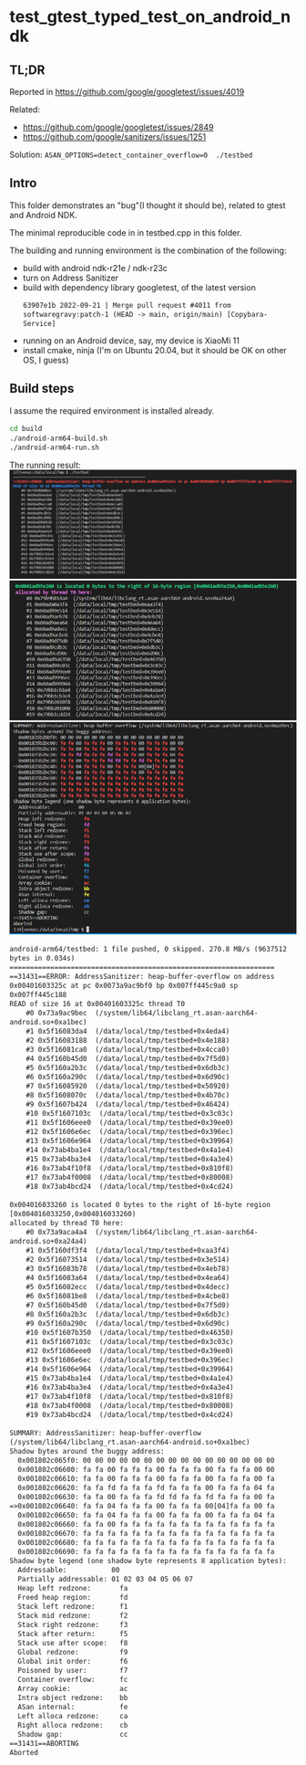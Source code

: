 # test_gtest_typed_test_on_android_ndk

## TL;DR
Reported in https://github.com/google/googletest/issues/4019

Related: 
  - https://github.com/google/googletest/issues/2849
  - https://github.com/google/sanitizers/issues/1251

Solution: 
   `ASAN_OPTIONS=detect_container_overflow=0  ./testbed`

## Intro
This folder demonstrates an "bug"(I thought it should be), related to gtest and Android NDK.

The minimal reproducible code in in testbed.cpp in this folder.

The building and running environment is the combination of the following:
- build with android ndk-r21e / ndk-r23c
- turn on Address Sanitizer
- build with dependency library googletest, of the latest version
    ```
    63907e1b 2022-09-21 | Merge pull request #4011 from softwaregravy:patch-1 (HEAD -> main, origin/main) [Copybara-Service]
    ```
- running on an Android device, say, my device is XiaoMi 11
- install cmake, ninja (I'm on Ubuntu 20.04, but it should be OK on other OS, I guess)

## Build steps
I assume the required environment is installed already.

```bash
cd build
./android-arm64-build.sh
./android-arm64-run.sh
```

The running result:
![](cs1.png)
![](cs2.png)
![](cs3.png)

```
android-arm64/testbed: 1 file pushed, 0 skipped. 270.8 MB/s (9637512 bytes in 0.034s)
=================================================================
==31431==ERROR: AddressSanitizer: heap-buffer-overflow on address 0x00401603325c at pc 0x0073a9ac9bf0 bp 0x007ff445c9a0 sp 0x007ff445c188
READ of size 16 at 0x00401603325c thread T0
    #0 0x73a9ac9bec  (/system/lib64/libclang_rt.asan-aarch64-android.so+0xa1bec)
    #1 0x5f16083da4  (/data/local/tmp/testbed+0x4eda4)
    #2 0x5f16083188  (/data/local/tmp/testbed+0x4e188)
    #3 0x5f16081ca0  (/data/local/tmp/testbed+0x4cca0)
    #4 0x5f160b45d0  (/data/local/tmp/testbed+0x7f5d0)
    #5 0x5f160a2b3c  (/data/local/tmp/testbed+0x6db3c)
    #6 0x5f160a290c  (/data/local/tmp/testbed+0x6d90c)
    #7 0x5f16085920  (/data/local/tmp/testbed+0x50920)
    #8 0x5f1608070c  (/data/local/tmp/testbed+0x4b70c)
    #9 0x5f1607b424  (/data/local/tmp/testbed+0x46424)
    #10 0x5f1607103c  (/data/local/tmp/testbed+0x3c03c)
    #11 0x5f1606eee0  (/data/local/tmp/testbed+0x39ee0)
    #12 0x5f1606e6ec  (/data/local/tmp/testbed+0x396ec)
    #13 0x5f1606e964  (/data/local/tmp/testbed+0x39964)
    #14 0x73ab4ba1e4  (/data/local/tmp/testbed+0x4a1e4)
    #15 0x73ab4ba3e4  (/data/local/tmp/testbed+0x4a3e4)
    #16 0x73ab4f10f8  (/data/local/tmp/testbed+0x810f8)
    #17 0x73ab4f0008  (/data/local/tmp/testbed+0x80008)
    #18 0x73ab4bcd24  (/data/local/tmp/testbed+0x4cd24)

0x004016033260 is located 0 bytes to the right of 16-byte region [0x004016033250,0x004016033260)
allocated by thread T0 here:
    #0 0x73a9aca4a4  (/system/lib64/libclang_rt.asan-aarch64-android.so+0xa24a4)
    #1 0x5f160df3f4  (/data/local/tmp/testbed+0xaa3f4)
    #2 0x5f16073514  (/data/local/tmp/testbed+0x3e514)
    #3 0x5f16083b78  (/data/local/tmp/testbed+0x4eb78)
    #4 0x5f16083a64  (/data/local/tmp/testbed+0x4ea64)
    #5 0x5f16082ecc  (/data/local/tmp/testbed+0x4decc)
    #6 0x5f16081be8  (/data/local/tmp/testbed+0x4cbe8)
    #7 0x5f160b45d0  (/data/local/tmp/testbed+0x7f5d0)
    #8 0x5f160a2b3c  (/data/local/tmp/testbed+0x6db3c)
    #9 0x5f160a290c  (/data/local/tmp/testbed+0x6d90c)
    #10 0x5f1607b350  (/data/local/tmp/testbed+0x46350)
    #11 0x5f1607103c  (/data/local/tmp/testbed+0x3c03c)
    #12 0x5f1606eee0  (/data/local/tmp/testbed+0x39ee0)
    #13 0x5f1606e6ec  (/data/local/tmp/testbed+0x396ec)
    #14 0x5f1606e964  (/data/local/tmp/testbed+0x39964)
    #15 0x73ab4ba1e4  (/data/local/tmp/testbed+0x4a1e4)
    #16 0x73ab4ba3e4  (/data/local/tmp/testbed+0x4a3e4)
    #17 0x73ab4f10f8  (/data/local/tmp/testbed+0x810f8)
    #18 0x73ab4f0008  (/data/local/tmp/testbed+0x80008)
    #19 0x73ab4bcd24  (/data/local/tmp/testbed+0x4cd24)

SUMMARY: AddressSanitizer: heap-buffer-overflow (/system/lib64/libclang_rt.asan-aarch64-android.so+0xa1bec) 
Shadow bytes around the buggy address:
  0x001802c065f0: 00 00 00 00 00 00 00 00 00 00 00 00 00 00 00 00
  0x001802c06600: fa fa 00 fa fa fa 00 fa fa fa 00 fa fa fa 00 00
  0x001802c06610: fa fa 00 fa fa fa 00 fa fa fa 00 fa fa fa 00 fa
  0x001802c06620: fa fa fd fa fa fa fd fa fa fa 00 fa fa fa 04 fa
  0x001802c06630: fa fa 00 fa fa fa fd fd fa fa fd fa fa fa 00 fa
=>0x001802c06640: fa fa 04 fa fa fa 00 fa fa fa 00[04]fa fa 00 fa
  0x001802c06650: fa fa 04 fa fa fa 00 fa fa fa 00 fa fa fa 04 fa
  0x001802c06660: fa fa 00 fa fa fa fa fa fa fa fa fa fa fa fa fa
  0x001802c06670: fa fa fa fa fa fa fa fa fa fa fa fa fa fa fa fa
  0x001802c06680: fa fa fa fa fa fa fa fa fa fa fa fa fa fa fa fa
  0x001802c06690: fa fa fa fa fa fa fa fa fa fa fa fa fa fa fa fa
Shadow byte legend (one shadow byte represents 8 application bytes):
  Addressable:           00
  Partially addressable: 01 02 03 04 05 06 07 
  Heap left redzone:       fa
  Freed heap region:       fd
  Stack left redzone:      f1
  Stack mid redzone:       f2
  Stack right redzone:     f3
  Stack after return:      f5
  Stack use after scope:   f8
  Global redzone:          f9
  Global init order:       f6
  Poisoned by user:        f7
  Container overflow:      fc
  Array cookie:            ac
  Intra object redzone:    bb
  ASan internal:           fe
  Left alloca redzone:     ca
  Right alloca redzone:    cb
  Shadow gap:              cc
==31431==ABORTING
Aborted 
```
